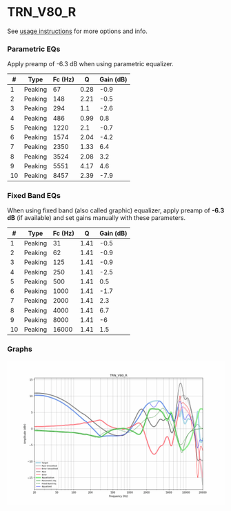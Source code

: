 # TRN_V80_R
See [usage instructions](https://github.com/jaakkopasanen/AutoEq#usage) for more options and info.

### Parametric EQs
Apply preamp of -6.3 dB when using parametric equalizer.

|   # | Type    |   Fc (Hz) |    Q |   Gain (dB) |
|-----|---------|-----------|------|-------------|
|   1 | Peaking |        67 | 0.28 |        -0.9 |
|   2 | Peaking |       148 | 2.21 |        -0.5 |
|   3 | Peaking |       294 | 1.1  |        -2.6 |
|   4 | Peaking |       486 | 0.99 |         0.8 |
|   5 | Peaking |      1220 | 2.1  |        -0.7 |
|   6 | Peaking |      1574 | 2.04 |        -4.2 |
|   7 | Peaking |      2350 | 1.33 |         6.4 |
|   8 | Peaking |      3524 | 2.08 |         3.2 |
|   9 | Peaking |      5551 | 4.17 |         4.6 |
|  10 | Peaking |      8457 | 2.39 |        -7.9 |

### Fixed Band EQs
When using fixed band (also called graphic) equalizer, apply preamp of **-6.3 dB** (if available) and set gains manually with these parameters.

|   # | Type    |   Fc (Hz) |    Q |   Gain (dB) |
|-----|---------|-----------|------|-------------|
|   1 | Peaking |        31 | 1.41 |        -0.5 |
|   2 | Peaking |        62 | 1.41 |        -0.9 |
|   3 | Peaking |       125 | 1.41 |        -0.9 |
|   4 | Peaking |       250 | 1.41 |        -2.5 |
|   5 | Peaking |       500 | 1.41 |         0.5 |
|   6 | Peaking |      1000 | 1.41 |        -1.7 |
|   7 | Peaking |      2000 | 1.41 |         2.3 |
|   8 | Peaking |      4000 | 1.41 |         6.7 |
|   9 | Peaking |      8000 | 1.41 |        -6   |
|  10 | Peaking |     16000 | 1.41 |         1.5 |

### Graphs
![](./TRN_V80_R.png)
